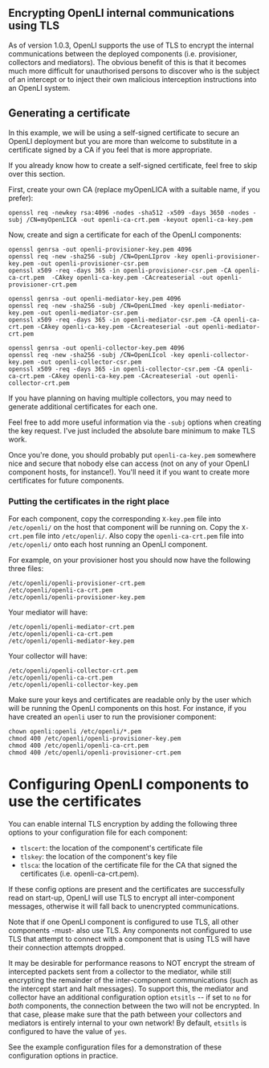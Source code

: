 ## Encrypting OpenLI internal communications using TLS

As of version 1.0.3, OpenLI supports the use of TLS to encrypt
the internal communications between the deployed components
(i.e. provisioner, collectors and mediators). The obvious benefit
of this is that it becomes much more difficult for unauthorised
persons to discover who is the subject of an intercept or to inject
their own malicious interception instructions into an OpenLI system.

## Generating a certificate

In this example, we will be using a self-signed certificate to secure
an OpenLI deployment but you are more than welcome to substitute in a
certificate signed by a CA if you feel that is more appropriate.

If you already know how to create a self-signed certificate, feel free
to skip over this section.

First, create your own CA (replace myOpenLICA with a suitable name, if
you prefer):

    openssl req -newkey rsa:4096 -nodes -sha512 -x509 -days 3650 -nodes -subj /CN=myOpenLICA -out openli-ca-crt.pem -keyout openli-ca-key.pem


Now, create and sign a certificate for each of the OpenLI components:

    openssl genrsa -out openli-provisioner-key.pem 4096
    openssl req -new -sha256 -subj /CN=OpenLIprov -key openli-provisioner-key.pem -out openli-provisioner-csr.pem
    openssl x509 -req -days 365 -in openli-provisioner-csr.pem -CA openli-ca-crt.pem  -CAkey openli-ca-key.pem -CAcreateserial -out openli-provisioner-crt.pem

    openssl genrsa -out openli-mediator-key.pem 4096
    openssl req -new -sha256 -subj /CN=OpenLImed -key openli-mediator-key.pem -out openli-mediator-csr.pem
    openssl x509 -req -days 365 -in openli-mediator-csr.pem -CA openli-ca-crt.pem -CAkey openli-ca-key.pem -CAcreateserial -out openli-mediator-crt.pem

    openssl genrsa -out openli-collector-key.pem 4096
    openssl req -new -sha256 -subj /CN=OpenLIcol -key openli-collector-key.pem -out openli-collector-csr.pem
    openssl x509 -req -days 365 -in openli-collector-csr.pem -CA openli-ca-crt.pem -CAkey openli-ca-key.pem -CAcreateserial -out openli-collector-crt.pem

If you have planning on having multiple collectors, you may need to generate
additional certificates for each one.

Feel free to add more useful information via the `-subj` options when
creating the key request. I've just included the absolute bare minimum to
make TLS work.

Once you're done, you should probably put `openli-ca-key.pem` somewhere nice
and secure that nobody else can access (not on any of your OpenLI component
hosts, for instance!). You'll need it if you want to create more certificates
for future components.

### Putting the certificates in the right place

For each component, copy the corresponding `X-key.pem` file into `/etc/openli/`
on the host that component will be running on. Copy the `X-crt.pem` file into
`/etc/openli/`. Also copy the `openli-ca-crt.pem` file into `/etc/openli/`
onto each host running an OpenLI component.

For example, on your provisioner host you should now have the following three
files:

    /etc/openli/openli-provisioner-crt.pem
    /etc/openli/openli-ca-crt.pem
    /etc/openli/openli-provisioner-key.pem

Your mediator will have:

    /etc/openli/openli-mediator-crt.pem
    /etc/openli/openli-ca-crt.pem
    /etc/openli/openli-mediator-key.pem

Your collector will have:

    /etc/openli/openli-collector-crt.pem
    /etc/openli/openli-ca-crt.pem
    /etc/openli/openli-collector-key.pem


Make sure your keys and certificates are readable only by the user which
will be running the OpenLI components on this host. For instance, if you
have created an `openli` user to run the provisioner component:

    chown openli:openli /etc/openli/*.pem
    chmod 400 /etc/openli/openli-provisioner-key.pem
    chmod 400 /etc/openli/openli-ca-crt.pem
    chmod 400 /etc/openli/openli-provisioner-crt.pem


# Configuring OpenLI components to use the certificates

You can enable internal TLS encryption by adding the following three options
to your configuration file for each component:

 * `tlscert`: the location of the component's certificate file
 * `tlskey`:  the location of the component's key file
 * `tlsca`: the location of the certificate file for the CA that signed the
          certificates (i.e. openli-ca-crt.pem).

If these config options are present and the certificates are successfully
read on start-up, OpenLI will use TLS to encrypt all inter-component
messages, otherwise it will fall back to unencrypted communications.

Note that if one OpenLI component is configured to use TLS, all other
components -must- also use TLS. Any components not configured to use TLS
that attempt to connect with a component that is using TLS will have
their connection attempts dropped.

It may be desirable for performance reasons to NOT encrypt the stream of
intercepted packets sent from a collector to the mediator, while still
encrypting the remainder of the inter-component communications (such as
the intercept start and halt messages). To support this, the mediator and
collector have an additional configuration option `etsitls` -- if set to
`no` for *both* components, the connection between the two will not be
encrypted. In that case, please make sure that the path between your collectors
and mediators is entirely internal to your own network! By default, `etsitls`
is configured to have the value of `yes`.

See the example configuration files for a demonstration of these configuration
options in practice.


